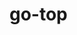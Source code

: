 # go-top

<!--

Example to do
https://www.decipherzone.com/blog-detail/react-developer-roadmap-2021

-->